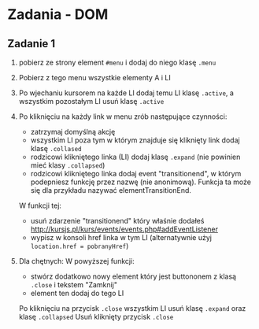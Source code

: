 # Zadania - DOM

## Zadanie 1
1) pobierz ze strony element `#menu` i dodaj do niego klasę `.menu`
2) Pobierz z tego menu wszystkie elementy A i LI
3) Po wjechaniu kursorem na każde LI dodaj temu LI klasę `.active`, a wszystkim pozostałym LI usuń klasę `.active`
4) Po kliknięciu na każdy link w menu zrób następujące czynności:
    - zatrzymaj domyślną akcję
    - wszystkim LI poza tym w którym znajduje się kliknięty link dodaj klasę `.collased`
    - rodzicowi klikniętego linka (LI) dodaj klasę `.expand` (nie powinien mieć klasy `.collapsed`)
    - rodzicowi klikniętego linka dodaj event "transitionend", w którym podepniesz funkcję przez nazwę (nie anonimową). Funkcja ta może się dla przykładu nazywać elementTransitionEnd.

    W funkcji tej:
    - usuń zdarzenie "transitionend" który właśnie dodałeś http://kursjs.pl/kurs/events/events.php#addEventListener
    - wypisz w konsoli href linka w tym LI (alternatywnie użyj `location.href = pobranyHref`)

5) Dla chętnych:
    W powyższej funkcji:
    - stwórz dodatkowo nowy element który jest buttononem z klasą `.close` i tekstem "Zamknij"
    - element ten dodaj do tego LI

    Po kliknięciu na przycisk `.close` wszystkim LI usuń klasę `.expand` oraz klasę `.collapsed`
    Usuń kliknięty przycisk `.close`

